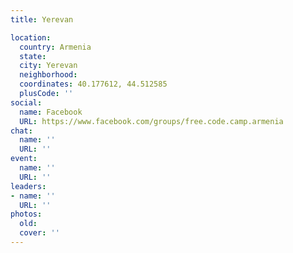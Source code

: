 ```yaml
---
title: Yerevan

location:
  country: Armenia
  state: 
  city: Yerevan
  neighborhood: 
  coordinates: 40.177612, 44.512585
  plusCode: ''
social:
  name: Facebook
  URL: https://www.facebook.com/groups/free.code.camp.armenia
chat:
  name: ''
  URL: ''
event:
  name: ''
  URL: ''
leaders:
- name: ''
  URL: ''
photos:
  old: 
  cover: ''
---
```

